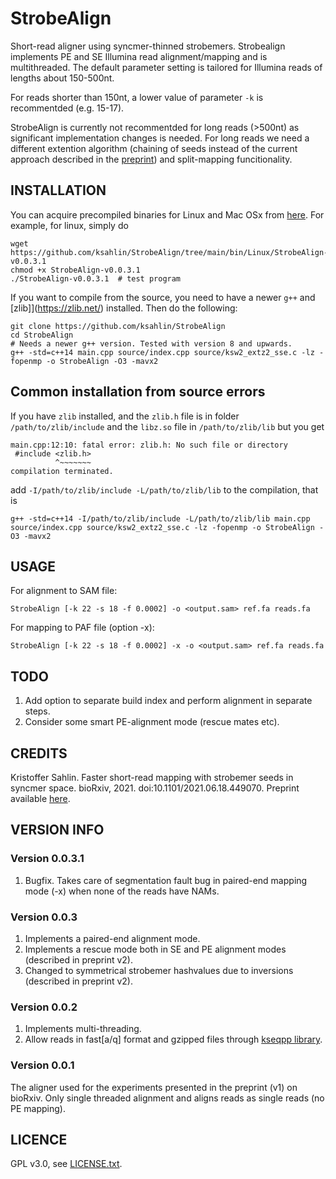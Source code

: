 StrobeAlign
==============

Short-read aligner using syncmer-thinned strobemers. Strobealign implements PE and SE Illumina read alignment/mapping and is multithreaded. The default parameter setting is tailored for Illumina reads of lengths about 150-500nt. 

For reads shorter than 150nt, a lower value of parameter `-k` is recommentded (e.g. 15-17). 

StrobeAlign is currently not recommentded for long reads (>500nt) as significant implementation changes is needed. For long reads we need a different extention algorithm (chaining of seeds instead of the current approach described in the [preprint](https://doi.org/10.1101/2021.06.18.449070)) and split-mapping funcitionality.


INSTALLATION
----------------

You can acquire precompiled binaries for Linux and Mac OSx from [here](https://github.com/ksahlin/StrobeAlign/tree/main/bin). For example, for linux, simply do

```
wget https://github.com/ksahlin/StrobeAlign/tree/main/bin/Linux/StrobeAlign-v0.0.3.1
chmod +x StrobeAlign-v0.0.3.1
./StrobeAlign-v0.0.3.1  # test program
```

If you want to compile from the source, you need to have a newer `g++` and [zlib]](https://zlib.net/) installed. Then do the following:

```
git clone https://github.com/ksahlin/StrobeAlign
cd StrobeAlign
# Needs a newer g++ version. Tested with version 8 and upwards.
g++ -std=c++14 main.cpp source/index.cpp source/ksw2_extz2_sse.c -lz -fopenmp -o StrobeAlign -O3 -mavx2
```

## Common installation from source errors

If you have `zlib` installed, and the `zlib.h` file is in folder `/path/to/zlib/include` and the `libz.so` file in `/path/to/zlib/lib` but you get 

```
main.cpp:12:10: fatal error: zlib.h: No such file or directory
 #include <zlib.h>
          ^~~~~~~~
compilation terminated.
```

add `-I/path/to/zlib/include -L/path/to/zlib/lib` to the compilation, that is

```
g++ -std=c++14 -I/path/to/zlib/include -L/path/to/zlib/lib main.cpp source/index.cpp source/ksw2_extz2_sse.c -lz -fopenmp -o StrobeAlign -O3 -mavx2
``` 


USAGE
-------

For alignment to SAM file:

```
StrobeAlign [-k 22 -s 18 -f 0.0002] -o <output.sam> ref.fa reads.fa 
```

For mapping to PAF file (option -x):

```
StrobeAlign [-k 22 -s 18 -f 0.0002] -x -o <output.sam> ref.fa reads.fa 
```

TODO
-------

1. Add option to separate build index and perform alignment in separate steps.
2. Consider some smart PE-alignment mode (rescue mates etc).


CREDITS
----------------

Kristoffer Sahlin. Faster short-read mapping with strobemer seeds in syncmer space. bioRxiv, 2021. doi:10.1101/2021.06.18.449070. Preprint available [here](https://doi.org/10.1101/2021.06.18.449070).

VERSION INFO
---------------

### Version 0.0.3.1

1. Bugfix. Takes care of segmentation fault bug in paired-end mapping mode (-x) when none of the reads have NAMs.

### Version 0.0.3

1. Implements a paired-end alignment mode.
2. Implements a rescue mode both in SE and PE alignment modes (described in preprint v2).
3. Changed to symmetrical strobemer hashvalues due to inversions (described in preprint v2).


### Version 0.0.2

1. Implements multi-threading.
2. Allow reads in fast[a/q] format and gzipped files through [kseqpp library](https://github.com/cartoonist/kseqpp).

### Version 0.0.1

The aligner used for the experiments presented in the preprint (v1) on bioRxiv. Only single threaded alignment and aligns reads as single reads (no PE mapping).

LICENCE
----------------

GPL v3.0, see [LICENSE.txt](https://github.com/ksahlin/uLTRA/blob/master/LICENCE.txt).


